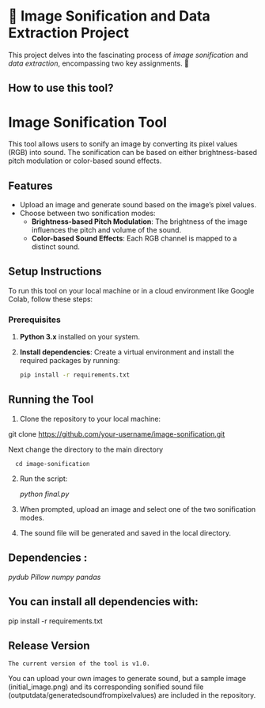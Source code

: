 # 🌌 Image Sonification and Data Extraction Project

This project delves into the fascinating process of *image sonification* and *data extraction*, encompassing two key assignments. 🎯 
  


## How to use this tool?
# Image Sonification Tool

This tool allows users to sonify an image by converting its pixel values (RGB) into sound. The sonification can be based on either brightness-based pitch modulation or color-based sound effects.

## Features

- Upload an image and generate sound based on the image’s pixel values.
- Choose between two sonification modes:
  - **Brightness-based Pitch Modulation**: The brightness of the image influences the pitch and volume of the sound.
  - **Color-based Sound Effects**: Each RGB channel is mapped to a distinct sound.

## Setup Instructions

To run this tool on your local machine or in a cloud environment like Google Colab, follow these steps:

### Prerequisites

1. **Python 3.x** installed on your system.
2. **Install dependencies**: Create a virtual environment and install the required packages by running:

   ```bash
   pip install -r requirements.txt
   
## Running the Tool  

 1. Clone the repository to your local machine:  

  git clone https://github.com/your-username/image-sonification.git  
  
  Next change the directory to the main directory 
  
      cd image-sonification 

 2. Run the script: 

      *python final.py*

 3. When prompted, upload an image and select one of the two sonification modes.

 4. The sound file will be generated and saved in the local directory. 

## Dependencies : 

   *pydub
   Pillow
   numpy
   pandas*

## You can install all dependencies with: 

   pip install -r requirements.txt  

## Release Version
    The current version of the tool is v1.0. 

You can upload your own images to generate sound, but a sample image (initial_image.png) and its corresponding sonified 
sound file (outputdata/generatedsoundfrompixelvalues) are included in the repository.




